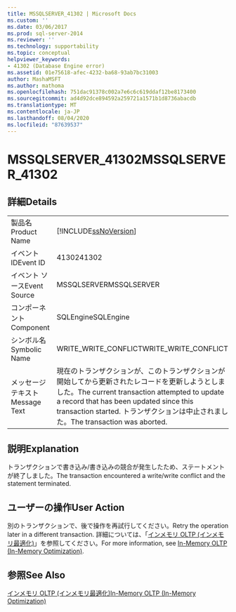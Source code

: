 ```yaml
---
title: MSSQLSERVER_41302 | Microsoft Docs
ms.custom: ''
ms.date: 03/06/2017
ms.prod: sql-server-2014
ms.reviewer: ''
ms.technology: supportability
ms.topic: conceptual
helpviewer_keywords:
- 41302 (Database Engine error)
ms.assetid: 01e75618-afec-4232-ba68-93ab7bc31003
author: MashaMSFT
ms.author: mathoma
ms.openlocfilehash: 751dac91378c002a7e6c6c619ddaf12be8173400
ms.sourcegitcommit: ad4d92dce894592a259721a1571b1d8736abacdb
ms.translationtype: MT
ms.contentlocale: ja-JP
ms.lasthandoff: 08/04/2020
ms.locfileid: "87639537"
---
```

# <a name="mssqlserver_41302"></a><span data-ttu-id="aae2d-102">MSSQLSERVER_41302</span><span class="sxs-lookup"><span data-stu-id="aae2d-102">MSSQLSERVER_41302</span></span>
    
## <a name="details"></a><span data-ttu-id="aae2d-103">詳細</span><span class="sxs-lookup"><span data-stu-id="aae2d-103">Details</span></span>  
  
|||  
|-|-|  
|<span data-ttu-id="aae2d-104">製品名</span><span class="sxs-lookup"><span data-stu-id="aae2d-104">Product Name</span></span>|[!INCLUDE[ssNoVersion](../../includes/ssnoversion-md.md)]|  
|<span data-ttu-id="aae2d-105">イベント ID</span><span class="sxs-lookup"><span data-stu-id="aae2d-105">Event ID</span></span>|<span data-ttu-id="aae2d-106">41302</span><span class="sxs-lookup"><span data-stu-id="aae2d-106">41302</span></span>|  
|<span data-ttu-id="aae2d-107">イベント ソース</span><span class="sxs-lookup"><span data-stu-id="aae2d-107">Event Source</span></span>|<span data-ttu-id="aae2d-108">MSSQLSERVER</span><span class="sxs-lookup"><span data-stu-id="aae2d-108">MSSQLSERVER</span></span>|  
|<span data-ttu-id="aae2d-109">コンポーネント</span><span class="sxs-lookup"><span data-stu-id="aae2d-109">Component</span></span>|<span data-ttu-id="aae2d-110">SQLEngine</span><span class="sxs-lookup"><span data-stu-id="aae2d-110">SQLEngine</span></span>|  
|<span data-ttu-id="aae2d-111">シンボル名</span><span class="sxs-lookup"><span data-stu-id="aae2d-111">Symbolic Name</span></span>|<span data-ttu-id="aae2d-112">WRITE_WRITE_CONFLICT</span><span class="sxs-lookup"><span data-stu-id="aae2d-112">WRITE_WRITE_CONFLICT</span></span>|  
|<span data-ttu-id="aae2d-113">メッセージ テキスト</span><span class="sxs-lookup"><span data-stu-id="aae2d-113">Message Text</span></span>|<span data-ttu-id="aae2d-114">現在のトランザクションが、このトランザクションが開始してから更新されたレコードを更新しようとしました。</span><span class="sxs-lookup"><span data-stu-id="aae2d-114">The current transaction attempted to update a record that has been updated since this transaction started.</span></span> <span data-ttu-id="aae2d-115">トランザクションは中止されました。</span><span class="sxs-lookup"><span data-stu-id="aae2d-115">The transaction was aborted.</span></span>|  
  
## <a name="explanation"></a><span data-ttu-id="aae2d-116">説明</span><span class="sxs-lookup"><span data-stu-id="aae2d-116">Explanation</span></span>  
 <span data-ttu-id="aae2d-117">トランザクションで書き込み/書き込みの競合が発生したため、ステートメントが終了しました。</span><span class="sxs-lookup"><span data-stu-id="aae2d-117">The transaction encountered a write/write conflict and the statement terminated.</span></span>  
  
## <a name="user-action"></a><span data-ttu-id="aae2d-118">ユーザーの操作</span><span class="sxs-lookup"><span data-stu-id="aae2d-118">User Action</span></span>  
 <span data-ttu-id="aae2d-119">別のトランザクションで、後で操作を再試行してください。</span><span class="sxs-lookup"><span data-stu-id="aae2d-119">Retry the operation later in a different transaction.</span></span> <span data-ttu-id="aae2d-120">詳細については、「[インメモリ OLTP &#40;インメモリ最適化&#41;](../in-memory-oltp/in-memory-oltp-in-memory-optimization.md)」を参照してください。</span><span class="sxs-lookup"><span data-stu-id="aae2d-120">For more information, see [In-Memory OLTP &#40;In-Memory Optimization&#41;](../in-memory-oltp/in-memory-oltp-in-memory-optimization.md).</span></span>  
  
## <a name="see-also"></a><span data-ttu-id="aae2d-121">参照</span><span class="sxs-lookup"><span data-stu-id="aae2d-121">See Also</span></span>  
 [<span data-ttu-id="aae2d-122">インメモリ OLTP &#40;インメモリ最適化&#41;</span><span class="sxs-lookup"><span data-stu-id="aae2d-122">In-Memory OLTP &#40;In-Memory Optimization&#41;</span></span>](../in-memory-oltp/in-memory-oltp-in-memory-optimization.md)  
  
  
